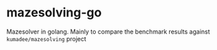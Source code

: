 # mazesolving-go
Mazesolver in golang. Mainly to compare the benchmark results against `kumadee/mazesolving` project
